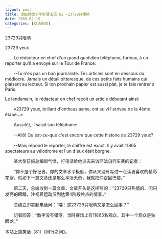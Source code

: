 ```yaml
---
layout: post
title: 读幽默故事学鲜活法语 82 -23729只眼睛
date: 2009-02-19
categories: [双语阅读]  
---
```


23729只眼睛

23729 yeux

　　Le rédacteur en chef d'un grand quotidien téléphone, furieux, à un reporter qu'il a envoyé sur le Tour de France:

　　--Tu n'es pas un bon journaliste. Tes articles sont en dessous du médiocre. Jamais un détail pittoresque, de ces petits faits humains qui plaisent au lecteur. Si ton prochain papier est aussi plat, je te fais rentrer à Paris.

Le lendemain, le rédacteur en chef reçoit un article débutant ainsi:

　　«23729 yeux, brillant d'enthousiasme, ont suivi l'arrivée de la 4ème étape...»

　　Aussitôt, il saisit son téléphone:

　　--Allô! Qu'est-ce-que c'est encore que cette histoire de 23729 yeux?

　　--Mais répond le reporter, le chiffre est exact. Il y avait 11865 spectateurs au vélodrome et l'un d'eux était borgne.



　　某大型日报总编很气愤，打电话给他派去采访环法自行车赛的记者：

　　“你不是个好记者，你的文章水平极低，你从来没有写过一点读者喜欢的精彩花絮。假如下一篇文章还是那么平淡无奇，我就把你召回巴黎。”

　　第二天，总编收到一篇文章，文章开头是这样写的：“23729只热情的、闪闪发亮的眼睛，注视着运动员到达第4阶段终点的情景。”

　　总编立即拿起电话问：“喂！这23729只眼睛又是怎么回事？”

　　记者回答：“数字没有错呀，当时赛场上有11865名观众，其中一个观众是独眼龙。”



本站上篇笑话（81）《同行之间》。
